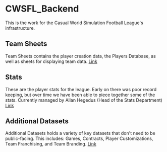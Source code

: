 # CWSFL_Backend
This is the work for the Casual World Simulation Football League's infrastructure.

## Team Sheets
Team Sheets contains the player creation data, the Players Database, as well as sheets for displaying team data.
[Link](https://docs.google.com/spreadsheets/d/1QpYCO2swH7fly6izSHeo6VMaV7ipI6X_MVXuPArdcPQ/edit?usp=sharing)

## Stats
These are the player stats for the league. Early on there was poor record keeping, but over time we have been able to piece together some of the stats. Currently managed by Allan Hegedus (Head of the Stats Department)
[Link](https://docs.google.com/spreadsheets/d/1iGvH7f_UqYSqg1UI8P1MbcW51pDhnruKEHOHdlI-FW0/edit?usp=sharing)

## Additional Datasets
Additional Datasets holds a variety of key datasets that don't need to be public-facing. This includes: Games, Contracts, Player Customizations, Team Franchising, and Team Branding.
[Link](https://docs.google.com/spreadsheets/d/1H3oOYReNhFXAig_SN3WcdlyjIV4s7X-2TKFWVKKlPns/edit?usp=sharing)
